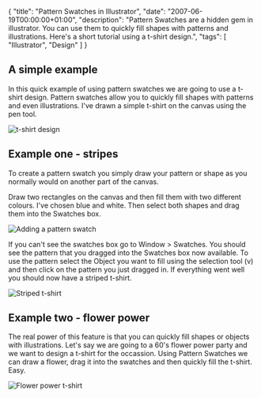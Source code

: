 {
  "title": "Pattern Swatches in Illustrator",
  "date": "2007-06-19T00:00:00+01:00",
  "description": "Pattern Swatches are a hidden gem in illustrator. You can use them to quickly fill shapes with patterns and illustrations. Here's a short tutorial using a t-shirt design.",
  "tags": [
    "Illustrator",
    "Design"
  ]
}

## A simple example

In this quick example of using pattern swatches we are going to use a t-shirt design. Pattern swatches allow you to quickly fill shapes with patterns and even illustrations. I've drawn a simple t-shirt on the canvas using the pen tool. 

![t-shirt design][1] 

## Example one - stripes

To create a pattern swatch you simply draw your pattern or shape as you normally would on another part of the canvas. 

Draw two rectangles on the canvas and then fill them with two different colours. I've chosen blue and white. Then select both shapes and drag them into the Swatches box.

![Adding a pattern swatch][2] 

If you can't see the swatches box go to Window > Swatches. You should see the pattern that you dragged into the Swatches box now available. To use the pattern select the Object you want to fill using the selection tool (v) and then click on the pattern you just dragged in. If everything went well you should now have a striped t-shirt.

![Striped t-shirt][3] 

## Example two - flower power

The real power of this feature is that you can quickly fill shapes or objects with illustrations. Let's say we are going to a 60's flower power party and we want to design a t-shirt for the occassion. Using Pattern Swatches we can draw a flower, drag it into the swatches and then quickly fill the t-shirt. Easy.

![Flower power t-shirt][4]

 [1]: http://shapeshed.com/images/articles/t-shirt_one.png 
 [2]: http://shapeshed.com/images/articles/add_pattern_swatch.jpg 
 [3]: http://shapeshed.com/images/articles/t_shirt_two.png 
 [4]: http://shapeshed.com/images/articles/t_shirt_three.png 
